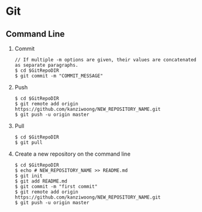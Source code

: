 # Git

## Command Line

1. Commit

    ```
    // If multiple -m options are given, their values are concatenated as separate paragraphs.
    $ cd $GitRepoDIR
    $ git commit -m "COMMIT_MESSAGE"
    ```

1. Push

    ```
    $ cd $GitRepoDIR
    $ git remote add origin https://github.com/kanziwoong/NEW_REPOSITORY_NAME.git
    $ git push -u origin master
    ```

1. Pull

    ```
    $ cd $GitRepoDIR
    $ git pull
    ```

1. Create a new repository on the command line

    ```
    $ cd $GitRepoDIR
    $ echo # NEW_REPOSITORY_NAME >> README.md
    $ git init
    $ git add README.md
    $ git commit -m "first commit"
    $ git remote add origin https://github.com/kanziwoong/NEW_REPOSITORY_NAME.git
    $ git push -u origin master
    ```



